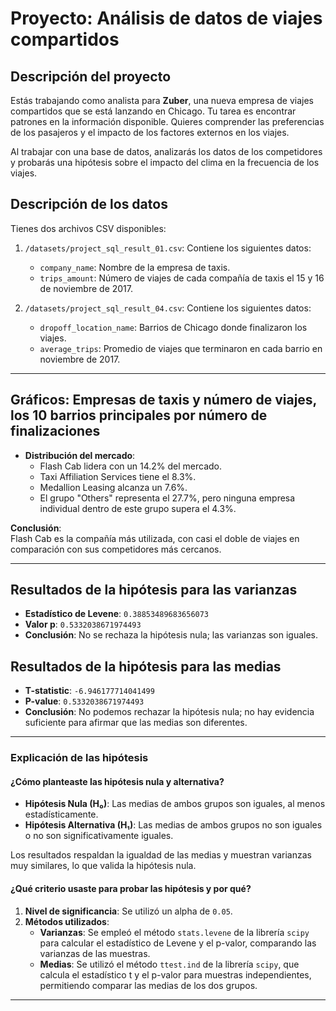 # Proyecto: Análisis de datos de viajes compartidos

## Descripción del proyecto
Estás trabajando como analista para **Zuber**, una nueva empresa de viajes compartidos que se está lanzando en Chicago. Tu tarea es encontrar patrones en la información disponible. Quieres comprender las preferencias de los pasajeros y el impacto de los factores externos en los viajes.

Al trabajar con una base de datos, analizarás los datos de los competidores y probarás una hipótesis sobre el impacto del clima en la frecuencia de los viajes.

## Descripción de los datos
Tienes dos archivos CSV disponibles:

1. `/datasets/project_sql_result_01.csv`: Contiene los siguientes datos:
   - `company_name`: Nombre de la empresa de taxis.
   - `trips_amount`: Número de viajes de cada compañía de taxis el 15 y 16 de noviembre de 2017.

2. `/datasets/project_sql_result_04.csv`: Contiene los siguientes datos:
   - `dropoff_location_name`: Barrios de Chicago donde finalizaron los viajes.
   - `average_trips`: Promedio de viajes que terminaron en cada barrio en noviembre de 2017.

---

## Gráficos: Empresas de taxis y número de viajes, los 10 barrios principales por número de finalizaciones

- **Distribución del mercado**:
  - Flash Cab lidera con un 14.2% del mercado.
  - Taxi Affiliation Services tiene el 8.3%.
  - Medallion Leasing alcanza un 7.6%.
  - El grupo "Others" representa el 27.7%, pero ninguna empresa individual dentro de este grupo supera el 4.3%.

**Conclusión**:  
Flash Cab es la compañía más utilizada, con casi el doble de viajes en comparación con sus competidores más cercanos.

---

## Resultados de la hipótesis para las varianzas

- **Estadístico de Levene**: `0.38853489683656073`
- **Valor p**: `0.5332038671974493`
- **Conclusión**: No se rechaza la hipótesis nula; las varianzas son iguales.

## Resultados de la hipótesis para las medias

- **T-statistic**: `-6.946177714041499`
- **P-value**: `0.5332038671974493`
- **Conclusión**: No podemos rechazar la hipótesis nula; no hay evidencia suficiente para afirmar que las medias son diferentes.

---

### Explicación de las hipótesis

#### ¿Cómo planteaste las hipótesis nula y alternativa?

- **Hipótesis Nula (H₀)**: Las medias de ambos grupos son iguales, al menos estadísticamente.
- **Hipótesis Alternativa (H₁)**: Las medias de ambos grupos no son iguales o no son significativamente iguales.

Los resultados respaldan la igualdad de las medias y muestran varianzas muy similares, lo que valida la hipótesis nula.

#### ¿Qué criterio usaste para probar las hipótesis y por qué?

1. **Nivel de significancia**: Se utilizó un alpha de `0.05`.
2. **Métodos utilizados**:
   - **Varianzas**: Se empleó el método `stats.levene` de la librería `scipy` para calcular el estadístico de Levene y el p-valor, comparando las varianzas de las muestras.
   - **Medias**: Se utilizó el método `ttest.ind` de la librería `scipy`, que calcula el estadístico t y el p-valor para muestras independientes, permitiendo comparar las medias de los dos grupos.

---
